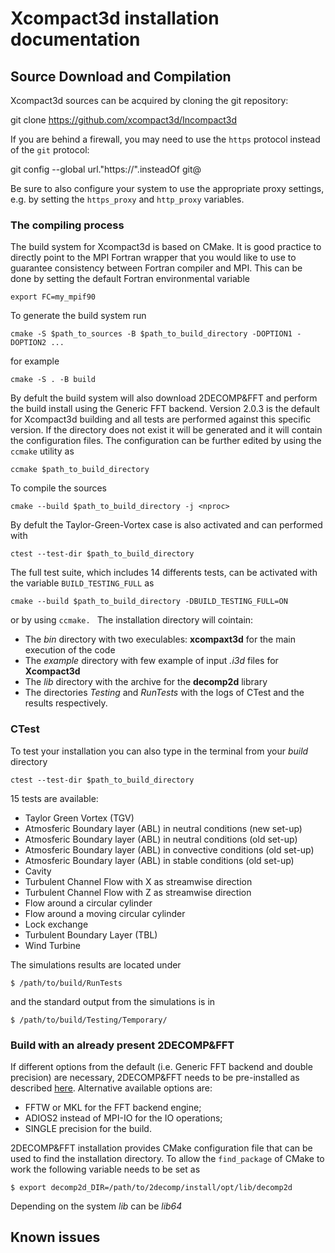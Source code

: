 Xcompact3d installation documentation
=====================================

## Source Download and Compilation

Xcompact3d sources can be acquired by cloning the git repository: 

   git clone https://github.com/xcompact3d/Incompact3d

If you are behind a firewall, you may need to use the `https` protocol instead of the `git` protocol:

   git config --global url."https://".insteadOf git@

Be sure to also configure your system to use the appropriate proxy settings, 
e.g. by setting the `https_proxy` and `http_proxy` variables.

### The compiling process

The build system for Xcompact3d is based on CMake. 
It is good practice to directly point to the 
MPI Fortran wrapper that you would like to use to guarantee consistency 
between Fortran compiler and MPI. 
This can be done by setting the default Fortran environmental variable 
```
export FC=my_mpif90
```
To generate the build system run 
```
cmake -S $path_to_sources -B $path_to_build_directory -DOPTION1 -DOPTION2 ... 
```
for example 
```
cmake -S . -B build  
```
By defult the build system will also download 2DECOMP&FFT 
and perform the build install using the
Generic FFT backend. Version 2.0.3 is the default for Xcompact3d building
and all tests are performed against this specific version.
If the directory does not exist it will be generated and it will contain the configuration files.
The configuration can be further
edited by using the `ccmake` utility as
```
ccmake $path_to_build_directory
```
To compile the sources 
```
cmake --build $path_to_build_directory -j <nproc> 
```
By defult the Taylor-Green-Vortex case is also activated and can performed with
```
ctest --test-dir $path_to_build_directory
```
The full test suite, which includes 14 differents tests, can be activated with the variable
`BUILD_TESTING_FULL` as 
```
cmake --build $path_to_build_directory -DBUILD_TESTING_FULL=ON 
```
or by using `ccmake.
`
The installation directory will cointain:
* The *bin* directory with two execulables: **xcompaxt3d** for the main execution of the code 
* The *example* directory with few example of input *.i3d* files for **Xcompact3d**
* The *lib* directory with the archive for the **decomp2d** library
* The directories *Testing* and *RunTests* with the logs of CTest and the results respectively. 

### CTest
To test your installation you can also type in the terminal from your *build* directory
```
ctest --test-dir $path_to_build_directory 
```
15 tests are available:
* Taylor Green Vortex (TGV)
* Atmosferic Boundary layer (ABL) in neutral conditions (new set-up)
* Atmosferic Boundary layer (ABL) in neutral conditions (old set-up)
* Atmosferic Boundary layer (ABL) in convective conditions (old set-up)
* Atmosferic Boundary layer (ABL) in stable conditions (old set-up)
* Cavity
* Turbulent Channel Flow with X as streamwise direction
* Turbulent Channel Flow with Z as streamwise direction
* Flow around a circular cylinder
* Flow around a moving circular cylinder
* Lock exchange
* Turbulent Boundary Layer (TBL)
* Wind Turbine

The simulations results are located under 
```
$ /path/to/build/RunTests
```
and the standard output from the simulations is in 
```
$ /path/to/build/Testing/Temporary/
```

### Build with an already present 2DECOMP&FFT
If different options from the default 
(i.e. Generic FFT backend and double precision) are necessary, 
2DECOMP&FFT needs to be pre-installed as described [here](https://github.com/2decomp-fft/2decomp-fft/blob/dev/INSTALL.md).
Alternative available options are: 
* FFTW or MKL for the FFT backend engine;
* ADIOS2 instead of MPI-IO for the IO operations;
* SINGLE precision for the build.

2DECOMP&FFT installation provides CMake configuration file that can be used to find the installation directory. 
To allow the `find_package` of CMake to work the following variable needs to be set as
```
$ export decomp2d_DIR=/path/to/2decomp/install/opt/lib/decomp2d 
```
Depending on the system *lib* can be *lib64* 

## Known issues




